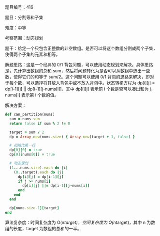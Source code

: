 题目编号：416

题目：分割等和子集

难度：中等

考察范围：动态规划

题干：给定一个只包含正整数的非空数组。是否可以将这个数组分割成两个子集，使得两个子集的元素和相等。

解题思路：这是一个经典的 0/1 背包问题，可以使用动态规划来解决。具体思路是，先计算出数组的总和 sum，然后将问题转化为是否可以从数组中选出一些数，使得它们的和等于 sum/2。这个问题可以使用 0/1 背包的思路来解决，即对于每个数，可以选择将其放入背包中或不放入背包中。状态转移方程为 dp[i][j] = dp[i-1][j] || dp[i-1][j-nums[i]]，其中 dp[i][j] 表示前 i 个数是否可以凑出和为 j，nums[i] 表示第 i 个数的值。

解决方案：

```ruby
def can_partition(nums)
  sum = nums.sum
  return false if sum % 2 != 0

  target = sum / 2
  dp = Array.new(nums.size) { Array.new(target + 1, false) }

  # 初始化第一行
  dp[0][0] = true
  dp[0][nums[0]] = true

  # 动态规划
  (1...nums.size).each do |i|
    (0..target).each do |j|
      dp[i][j] = dp[i-1][j]
      if j >= nums[i]
        dp[i][j] ||= dp[i-1][j-nums[i]]
      end
    end
  end

  dp[nums.size-1][target]
end
```

算法复杂度：时间复杂度为 O(n*target)，空间复杂度为 O(n*target)，其中 n 为数组的长度，target 为数组的总和的一半。